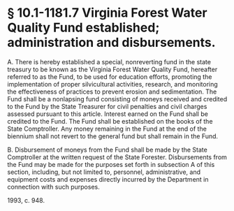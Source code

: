 # § 10.1-1181.7 Virginia Forest Water Quality Fund established; administration and disbursements.

<p>A. There is hereby established a special, nonreverting fund in the state treasury to be known as the Virginia Forest Water Quality Fund, hereafter referred to as the Fund, to be used for education efforts, promoting the implementation of proper silvicultural activities, research, and monitoring the effectiveness of practices to prevent erosion and sedimentation. The Fund shall be a nonlapsing fund consisting of moneys received and credited to the Fund by the State Treasurer for civil penalties and civil charges assessed pursuant to this article. Interest earned on the Fund shall be credited to the Fund. The Fund shall be established on the books of the State Comptroller. Any money remaining in the Fund at the end of the biennium shall not revert to the general fund but shall remain in the Fund.</p><p>B. Disbursement of moneys from the Fund shall be made by the State Comptroller at the written request of the State Forester. Disbursements from the Fund may be made for the purposes set forth in subsection A of this section, including, but not limited to, personnel, administrative, and equipment costs and expenses directly incurred by the Department in connection with such purposes.</p><p>1993, c. 948.</p>